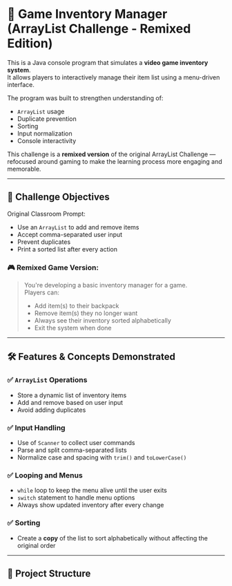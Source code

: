 # 🧩 Game Inventory Manager (ArrayList Challenge - Remixed Edition)

This is a Java console program that simulates a **video game inventory system**.  
It allows players to interactively manage their item list using a menu-driven interface.

The program was built to strengthen understanding of:
- `ArrayList` usage
- Duplicate prevention
- Sorting
- Input normalization
- Console interactivity

This challenge is a **remixed version** of the original ArrayList Challenge — refocused around gaming to make the learning process more engaging and memorable.

---

## 🎯 Challenge Objectives

Original Classroom Prompt:
- Use an `ArrayList` to add and remove items
- Accept comma-separated user input
- Prevent duplicates
- Print a sorted list after every action

### 🎮 Remixed Game Version:
> You're developing a basic inventory manager for a game.  
> Players can:
> - Add item(s) to their backpack  
> - Remove item(s) they no longer want  
> - Always see their inventory sorted alphabetically  
> - Exit the system when done  

---

## 🛠 Features & Concepts Demonstrated

### ✅ `ArrayList` Operations
- Store a dynamic list of inventory items
- Add and remove based on user input
- Avoid adding duplicates

### ✅ Input Handling
- Use of `Scanner` to collect user commands
- Parse and split comma-separated lists
- Normalize case and spacing with `trim()` and `toLowerCase()`

### ✅ Looping and Menus
- `while` loop to keep the menu alive until the user exits
- `switch` statement to handle menu options
- Always show updated inventory after every change

### ✅ Sorting
- Create a **copy** of the list to sort alphabetically without affecting the original order

---

## 📂 Project Structure

